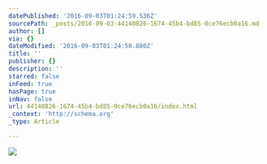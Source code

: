 ```yaml
---
datePublished: '2016-09-03T01:24:59.536Z'
sourcePath: _posts/2016-09-03-44140826-1674-45b4-bd85-0ce76ecb0a16.md
author: []
via: {}
dateModified: '2016-09-03T01:24:58.880Z'
title: ''
publisher: {}
description: ''
starred: false
inFeed: true
hasPage: true
inNav: false
url: 44140826-1674-45b4-bd85-0ce76ecb0a16/index.html
_context: 'http://schema.org'
_type: Article

---
```

![](https://the-grid-user-content.s3-us-west-2.amazonaws.com/9f00874f-da84-4e82-8db6-789f3205ee71.png)
